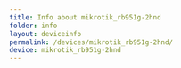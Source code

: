```yaml
---
title: Info about mikrotik_rb951g-2hnd
folder: info
layout: deviceinfo
permalink: /devices/mikrotik_rb951g-2hnd/
device: mikrotik_rb951g-2hnd
---
```

